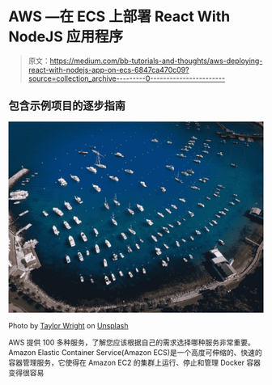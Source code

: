 # AWS —在 ECS 上部署 React With NodeJS 应用程序

> 原文：<https://medium.com/bb-tutorials-and-thoughts/aws-deploying-react-with-nodejs-app-on-ecs-6847ca470c09?source=collection_archive---------0----------------------->

## 包含示例项目的逐步指南

![](img/803d98560e1d581c9439b9750ab4b00d.png)

Photo by [Taylor Wright](https://unsplash.com/@taylorwright21?utm_source=medium&utm_medium=referral) on [Unsplash](https://unsplash.com?utm_source=medium&utm_medium=referral)

AWS 提供 100 多种服务，了解您应该根据自己的需求选择哪种服务非常重要。Amazon Elastic Container Service(Amazon ECS)是一个高度可伸缩的、快速的容器管理服务，它使得在 Amazon EC2 的集群上运行、停止和管理 Docker 容器变得很容易